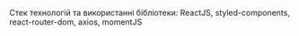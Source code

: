 Стек технологій та використанні бібліотеки:
ReactJS, styled-components, react-router-dom, axios, momentJS
